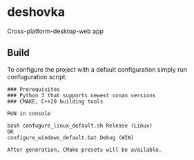 # deshovka

Cross-platform-desktop-web app

## Build
To configure the project with a default configuration simply run confuguration script:

```
### Prerequisites
### Python 3 that supports newest conan versions
### CMAKE, C++20 building tools

RUN in console

bash confugure_linux_default.sh Release (Linux)
OR
configure_windows_default.bat Debug (WIN)

After generation, CMake presets will be available.
```
